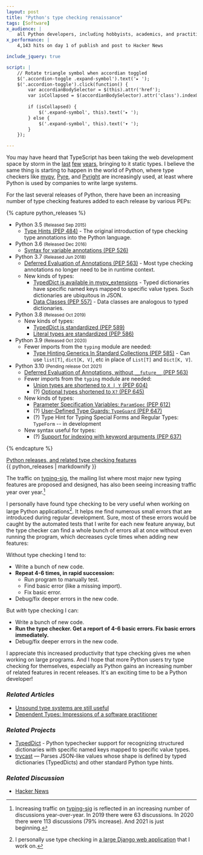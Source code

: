 ```yaml
---
layout: post
title: "Python's type checking renaissance"
tags: [Software]
x_audience: |
    all Python developers, including hobbyists, academics, and practitioners
x_performance: |
    4,143 hits on day 1 of publish and post to Hacker News

include_jquery: true

script: |
    // Rotate triangle symbol when accordian toggled
    $('.accordion-toggle .expand-symbol').text('▸ ');
    $('.accordion-toggle').click(function() {
        var accordianBodySelector = $(this).attr('href');
        var isCollapsed = $(accordianBodySelector).attr('class').indexOf("in") !== -1;
        
        if (isCollapsed) {
            $('.expand-symbol', this).text('▸ ');
        } else {
            $('.expand-symbol', this).text('▾ ');
        }
    });

---
```


You may have heard that TypeScript has been taking the web development space by storm in the [last](https://2018.stateofjs.com/javascript-flavors/typescript/) [few](https://2019.stateofjs.com/javascript-flavors/typescript/) [years](https://2020.stateofjs.com/en-US/technologies/javascript-flavors/), bringing to it static types. I believe the same thing is starting to happen in the world of Python, where type checkers like [mypy],  [Pyre], and [Pyright] are increasingly used, at least where Python is used by companies to write large systems.

[mypy]: http://mypy-lang.org/
[Pyre]: https://pyre-check.org/
[Pyright]: https://github.com/Microsoft/pyright

For the last several releases of Python, there have been an increasing number of type checking features added to each release by various PEPs:

{% capture python_releases %}

* Python 3.5 <small>(Released Sep 2015)</small>
    * [Type Hints (PEP 484)](https://www.python.org/dev/peps/pep-0484/) - The original introduction of type checking type annotations into the Python language.
* Python 3.6 <small>(Released Dec 2016)</small>
    * [Syntax for variable annotations (PEP 526)](https://www.python.org/dev/peps/pep-0526/)
* Python 3.7 <small>(Released Jun 2018)</small>
    * [Deferred Evaluation of Annotations (PEP 563)](https://www.python.org/dev/peps/pep-0563/#non-typing-usage-of-annotations) - Most type checking annotations no longer need to be in runtime context.
    * New kinds of types:
        * [TypedDict is available in mypy_extensions](/projects/typeddict/) - Typed dictionaries have specific named keys mapped to specific value types. Such dictionaries are ubiquitous in JSON.
        * [Data Classes (PEP 557)](https://www.python.org/dev/peps/pep-0557/#rationale) - Data classes are analogous to typed dictionaries.
* Python 3.8 <small>(Released Oct 2019)</small>
    * New kinds of types:
        * [TypedDict is standardized (PEP 589)](https://www.python.org/dev/peps/pep-0589/)
        * [Literal types are standardized (PEP 586)](https://www.python.org/dev/peps/pep-0586/)
* Python 3.9 <small>(Released Oct 2020)</small>
    * Fewer imports from the `typing` module are needed:
        * [Type Hinting Generics In Standard Collections (PEP 585)](https://www.python.org/dev/peps/pep-0585/) - Can use `list[T]`, `dict[K, V]`, etc in place of `List[T]` and `Dict[K, V]`. 
* Python 3.10 <small>(Pending release Oct 2021)</small>
    * [Deferred Evaluation of Annotations, without `__future__` (PEP 563)](https://www.python.org/dev/peps/pep-0563/#non-typing-usage-of-annotations)
    * Fewer imports from the `typing` module are needed:
        * [Union types are shortened to `X | Y` (PEP 604)](https://www.python.org/dev/peps/pep-0604/)
        * (?) [Optional types shortened to `X?` (PEP 645)](https://www.python.org/dev/peps/pep-0645/)
    * New kinds of types:
        * [Parameter Specification Variables: `ParamSpec` (PEP 612)](https://www.python.org/dev/peps/pep-0612/)
        * (?) [User-Defined Type Guards: `TypeGuard` (PEP 647)](https://www.python.org/dev/peps/pep-0647/)
        * (?) Type Hint for Typing Special Forms and Regular Types: `TypeForm` -- in development
    * New syntax useful for types:
        * (?) [Support for indexing with keyword arguments (PEP 637)](https://www.python.org/dev/peps/pep-0637/)

{% endcapture %}

<div class="accordion" id="python-releases" style="margin-bottom: 1em;">
  <div class="accordion-group">
    <div class="accordion-heading">
      <a class="accordion-toggle" data-toggle="collapse" data-parent="#python-releases" href="#collapseOne">
        <span class="expand-symbol"></span>Python releases, and related type checking features
      </a>
    </div>
    <div id="collapseOne" class="accordion-body collapse">
      <div class="accordion-inner">
        {{ python_releases | markdownify }}
      </div>
    </div>
  </div>
</div>

The traffic on [typing-sig], the mailing list where most major new typing features are proposed and designed, has also been seeing increasing traffic year over year.[^typing-sig-traffic]

[typing-sig]: https://mail.python.org/archives/list/typing-sig@python.org/

[^typing-sig-traffic]: Increasing traffic on [typing-sig](https://mail.python.org/archives/list/typing-sig@python.org/) is reflected in an increasing number of discussions year-over-year. In 2019 there were 63 discussions. In 2020 there were 113 discussions (79% increase). And 2021 is just beginning.

I personally have found type checking to be very useful when working on large Python applications[^large-web-apps]. It helps me find numerous small errors that are introduced during regular development<!-- such as import errors-->. Sure, most of these errors would be caught by the automated tests that I write for each new feature anyway<!-- TODO: footnote+link to TDD or similar practice? -->, but the type checker can find a whole bunch of errors all at once without even running the program, which decreases cycle times when adding new features:

[^large-web-apps]: I personally use type checking in [a large Django web application](/projects/techsmart-platform/) that I work on.

Without type checking I tend to:

* Write a bunch of new code.
* **Repeat 4-6 times, in rapid succession:**
    * Run program to manually test.
    * Find basic error (like a missing import).
    * Fix basic error.
* Debug/fix deeper errors in the new code.
 
But *with* type checking I can:

* Write a bunch of new code.
* **Run the type checker. Get a report of 4-6 basic errors. Fix basic errors immediately.**
* Debug/fix deeper errors in the new code.

I appreciate this increased productivity that type checking gives me when working on large programs. And I hope that more Python users try type checking for themselves, especially as Python gains an increasing number of related features in recent releases. It's an exciting time to be a Python developer!

### *Related Articles*

* [Unsound type systems are still useful](/articles/2018/04/07/unsound-type-systems-are-still-useful/)
* [Dependent Types: Impressions of a software practitioner](/articles/2019/01/06/dependent-types-impressions-of-a-software-practitioner/)

### *Related Projects*

* [TypedDict](/projects/typeddict/) - Python typechecker support for recognizing structured dictionaries with specific named keys mapped to specific value types.
* [trycast](/projects/trycast/) — Parses JSON-like values whose shape is defined by typed dictionaries (TypedDicts) and other standard Python type hints.

### *Related Discussion*

* [Hacker News](https://news.ycombinator.com/item?id=25916628)
